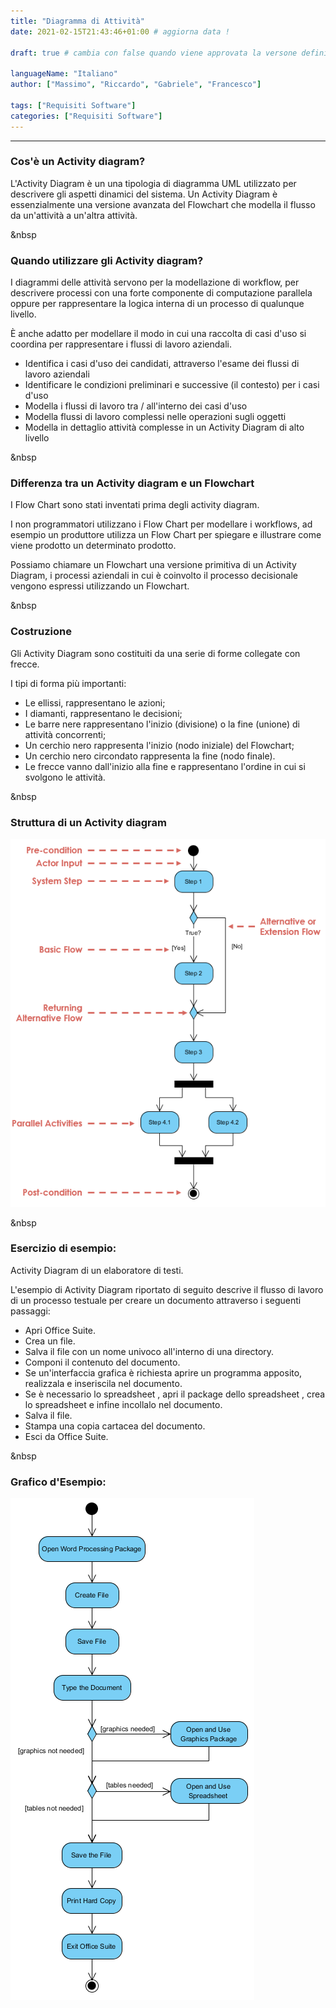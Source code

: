```yaml
--- 
title: "Diagramma di Attività"
date: 2021-02-15T21:43:46+01:00 # aggiorna data !

draft: true # cambia con false quando viene approvata la versone definitiva !

languageName: "Italiano"
author: ["Massimo", "Riccardo", "Gabriele", "Francesco"] 

tags: ["Requisiti Software"]   
categories: ["Requisiti Software"]   
---  
```


---
### Cos'è un Activity diagram?

L'Activity Diagram è un una tipologia di diagramma UML utilizzato per descrivere gli aspetti dinamici del sistema. Un Activity Diagram è essenzialmente una versione avanzata del Flowchart che modella il flusso da un'attività a un'altra attività.

&nbsp
### Quando utilizzare gli Activity diagram?

I diagrammi delle attività servono per la modellazione di workflow, per descrivere processi con una forte componente di computazione parallela oppure per rappresentare la logica interna di un processo di qualunque livello.

È anche adatto per modellare il modo in cui una raccolta di casi d'uso si coordina per rappresentare i flussi di lavoro aziendali.

- Identifica i casi d'uso dei candidati, attraverso l'esame dei flussi di lavoro aziendali
- Identificare le condizioni preliminari e successive (il contesto) per i casi d'uso
- Modella i flussi di lavoro tra / all'interno dei casi d'uso
- Modella flussi di lavoro complessi nelle operazioni sugli oggetti
- Modella in dettaglio attività complesse in un Activity Diagram di alto livello

&nbsp
### Differenza tra un Activity diagram e un Flowchart

I Flow Chart sono stati inventati prima degli activity diagram.

I non programmatori utilizzano i Flow Chart per modellare i workflows, ad esempio un produttore utilizza un Flow Chart per spiegare e illustrare come viene prodotto un determinato prodotto.

Possiamo chiamare un Flowchart una versione primitiva di un Activity Diagram, i processi aziendali in cui è coinvolto il processo decisionale vengono espressi utilizzando un Flowchart.

&nbsp
### Costruzione

Gli Activity Diagram sono costituiti da una serie di forme collegate con frecce.

I tipi di forma più importanti:

- Le ellissi, rappresentano le azioni;
- I diamanti, rappresentano le decisioni;
- Le barre nere rappresentano l'inizio (divisione) o la fine (unione) di attività concorrenti;
- Un cerchio nero rappresenta l'inizio (nodo iniziale) del Flowchart;
- Un cerchio nero circondato rappresenta la fine (nodo finale).
- Le frecce vanno dall'inizio alla fine e rappresentano l'ordine in cui si svolgono le attività.

&nbsp
### Struttura di un Activity diagram

![Activity Diagram Structure](Activity%20Diagram%20-%20ENG%206aa4b6c2df1043ab800dde8c0093faff/1.png)

&nbsp
### Esercizio di esempio:

Activity Diagram di un elaboratore di testi.

L'esempio di Activity Diagram riportato di seguito descrive il flusso di lavoro di un processo testuale per creare un documento attraverso i seguenti passaggi:

- Apri Office Suite.
- Crea un file.
- Salva il file con un nome univoco all'interno di una directory.
- Componi il contenuto del documento.
- Se un'interfaccia grafica è richiesta aprire un programma apposito, realizzala e inseriscila nel documento.
- Se è necessario lo spreadsheet , apri il package dello spreadsheet , crea lo spreadsheet e infine incollalo nel documento.
- Salva il file.
- Stampa una copia cartacea del documento.
- Esci da Office Suite.

&nbsp
### Grafico d'Esempio:

![Activity Diagram Graph](Activity%20Diagram%20-%20ENG%206aa4b6c2df1043ab800dde8c0093faff/2.png)





